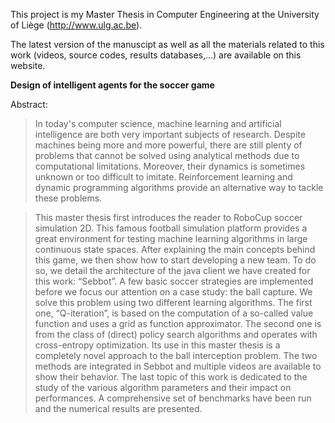 This project is my Master Thesis in Computer Engineering at the University of Liège (http://www.ulg.ac.be).

The latest version of the manuscipt as well as all the materials related to this work (videos, source codes, results databases,...) are available on this website.



**Design of intelligent agents for the soccer game**


Abstract:

> In today's computer science, machine learning and artificial intelligence are both very important subjects of research. Despite machines being more and more powerful, there are still plenty of problems that cannot be solved using analytical methods due to computational limitations. Moreover, their dynamics is sometimes unknown or too difficult to imitate. Reinforcement learning and dynamic programming algorithms provide an alternative way to tackle these problems.

> This master thesis first introduces the reader to RoboCup soccer simulation 2D. This famous football simulation platform provides a great environment for testing machine learning algorithms in large continuous state spaces. After explaining the main concepts behind this game, we then show how to start developing a new team. To do so, we detail the architecture of the java client we have created for this work: “Sebbot”. A few basic soccer strategies are implemented before we focus our attention on a case study: the ball capture. We solve this problem using two different learning algorithms. The first one, “Q-iteration”, is based on the computation of a so-called value function and uses a grid as function approximator. The second one is from the class of (direct) policy search algorithms and operates with cross-entropy optimization. Its use in this master thesis is a completely novel approach to the ball interception problem. The two methods are integrated in Sebbot and multiple videos are available to show their behavior. The last topic of this work is dedicated to the study of the various algorithm parameters and their impact on performances. A comprehensive set of benchmarks have been run and the numerical results are presented.